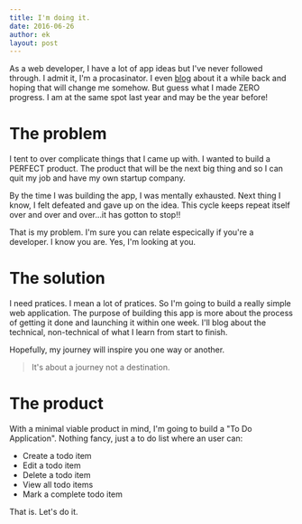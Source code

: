 ```yaml
---
title: I'm doing it.
date: 2016-06-26
author: ek
layout: post
---
```

As a web developer, I have a lot of app ideas but I've never followed
through. I admit it, I'm a procasinator. I even
[blog](http://ekkachai.net/2015/10/23/stop-procrastinating/) about it a
while back and hoping that will change me somehow. But guess what I made ZERO
progress. I am at the same spot last year and may be the year before!

# The problem
I tent to over complicate things that I came up with. I wanted to build
a PERFECT product. The product that will be the next big thing and so I
can quit my job and have my own startup company.

By the time I was building the app, I was mentally exhausted. Next thing I know, I felt
defeated and gave up on the idea. This cycle keeps repeat itself over and over and over...it has gotton to stop!!

That is my problem. I'm sure you can relate especically if you're a
developer. I know you are. Yes, I'm looking at you.

# The solution
I need pratices. I mean a lot of pratices. So I'm going to build a really simple web application. The purpose of
building this app is more about the process of getting it done and launching it within one week. I'll blog about the technical, non-technical of what I learn from start to finish.

Hopefully, my journey will inspire you one way or another.

> It's about a journey not a destination.

# The product
With a minimal viable product in mind, I'm going to build a "To Do Application". Nothing fancy, just a to do list where an user can:

- Create a todo item
- Edit a todo item
- Delete a todo item
- View all todo items
- Mark a complete todo item

That is. Let's do it.

